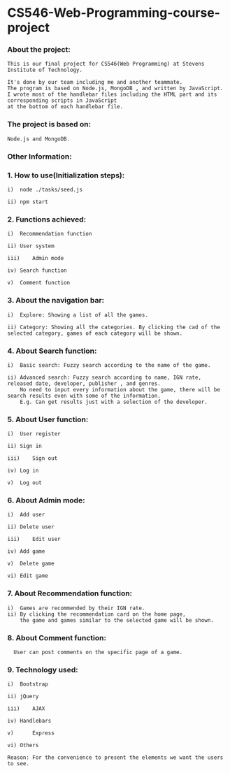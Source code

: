 # CS546-Web-Programming-course-project

### About the project:

	This is our final project for CS546(Web Programming) at Stevens Institute of Technology.
	
	It's done by our team including me and another teammate.
	The program is based on Node.js, MongoDB , and written by JavaScript.
	I wrote most of the handlebar files including the HTML part and its corresponding scripts in JavaScript 
	at the bottom of each handlebar file.
	
### The project is based on:
	Node.js and MongoDB.

### Other Information:

### 1.	How to use(Initialization steps):

	i)	node ./tasks/seed.js
	
	ii)	npm start
	
	

### 2.  Functions achieved:

	i)	Recommendation function
	
	ii)	User system
	
	iii)	Admin mode
	
	iv)	Search function
	
	v)	Comment function
	
	

### 3.	About the navigation bar:

	i)	Explore: Showing a list of all the games.
	
	ii)	Category: Showing all the categories. By clicking the cad of the selected category, games of each category will be shown.

### 4.  About Search function:

	i)	Basic search: Fuzzy search according to the name of the game.
	
	ii)	Advanced search: Fuzzy search according to name, IGN rate, released date, developer, publisher , and genres.
		No need to input every information about the game, there will be search results even with some of the information.
		E.g. Can get results just with a selection of the developer.

### 5. About User function:

	i)	User register 
	
	ii)	Sign in 
	
	iii)	Sign out
	
	iv)	Log in
	
	v)	Log out
	
	

### 6. About Admin mode:

	i)	Add user
	
	ii)	Delete user
	
	iii)	Edit user
	
	iv)	Add game
	
	v)	Delete game
	
	vi)	Edit game
	
	

### 7. About Recommendation function:

	i)	Games are recommended by their IGN rate.
	ii)	By clicking the recommendation card on the home page, 
		the game and games similar to the selected game will be shown.
		
		

### 8.  About Comment function:

	  User can post comments on the specific page of a game.
	  
	  

### 9.  Technology used:

	i)	Bootstrap
	
	ii)	jQuery
	
	iii)	AJAX
	
	iv)	Handlebars
	
	v)      Express
	
	vi)	Others
	
	Reason: For the convenience to present the elements we want the users to see.






